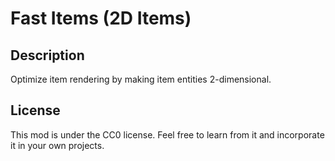 # Fast Items (2D Items)

## Description

Optimize item rendering by making item entities 2-dimensional.

## License

This mod is under the CC0 license. Feel free to learn from it and incorporate it in your own projects.
